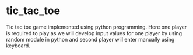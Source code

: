 # tic_tac_toe
Tic tac toe game implemented using python programming.
Here one player is required to play as we will develop input values for one player by using random module in python and second player will enter manually using keyboard.
